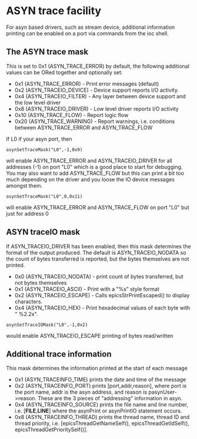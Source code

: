 # ASYN trace facility 

For asyn based drivers, such as stream device, additional information printing can be enabled on a port via commands from the ioc shell. 

## The ASYN trace mask

This is set to 0x1 (ASYN_TRACE_ERROR) by default, the following additional values
can be ORed together and optionally set:

* 0x1   (ASYN_TRACE_ERROR)    - Print error messages (default)
* 0x2   (ASYN_TRACEIO_DEVICE) - Device support reports I/O activity.
* 0x4   (ASYN_TRACEIO_FILTER) - Any layer between device support and the low level driver
* 0x8   (ASYN_TRACEIO_DRIVER) - Low level driver reports I/O activity
* 0x10  (ASYN_TRACE_FLOW)     - Report logic flow
* 0x20  (ASYN_TRACE_WARNING)  - Report warnings, i.e. conditions between ASYN_TRACE_ERROR and ASYN_TRACE_FLOW

If L0 if your asyn port, then

`asynSetTraceMask("L0",-1,0x9)`

will enable ASYN_TRACE_ERROR and ASYN_TRACEIO_DRIVER for all addresses (-1) on port "L0" which is a good place to start for debugging. You may also want to add ASYN_TRACE_FLOW but this can print a bit too much depending on the driver and you loose the IO device messages amongst them. 

`asynSetTraceMask("L0",0,0x11)`

will enable ASYN_TRACE_ERROR and ASYN_TRACE_FLOW on port "L0" but just for address 0 

## ASYN traceIO mask

If  ASYN_TRACEIO_DRIVER has been enabled, then this mask determines the format of the output produced. The default is ASYN_TRACEIO_NODATA so the count of bytes transferred is reported, but the bytes themselves are not printed.

* 0x0  (ASYN_TRACEIO_NODATA) - print count of bytes transferred, but not bytes themselves
* 0x1  (ASYN_TRACEIO_ASCII)  - Print with a "%s" style format
* 0x2  (ASYN_TRACEIO_ESCAPE) - Calls epicsStrPrintEscaped() to display characters.
* 0x4  (ASYN_TRACEIO_HEX)    - Print hexadecimal values of each byte with " %2.2x".

`asynSetTraceIOMask("L0",-1,0x2)`

would enable ASYN_TRACEIO_ESCAPE printing of bytes read/written

## Additional trace information

This mask determines the information printed at the start of each message

* 0x1  (ASYN_TRACEINFO_TIME)   prints the date and time of the message 
* 0x2  (ASYN_TRACEINFO_PORT)   prints [port,addr,reason], where port is the port name, addr is the asyn address, and reason is pasynUser->reason. These are the 3 pieces of "addressing" information in asyn.
* 0x4  (ASYN_TRACEINFO_SOURCE) prints the file name and line number, i.e. [__FILE__,__LINE__] where the asynPrint or asynPrintIO statement occurs.
* 0x8  (ASYN_TRACEINFO_THREAD)  prints the thread name, thread ID and thread priority, i.e. [epicsThreadGetNameSelf(), epicsThreadGetIdSelf(), epicsThreadGetPrioritySelf()].


